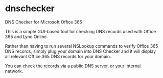 # dnschecker
DNS Checker for Microsoft Office 365

This is a simple GUI-based tool for checking DNS records used with Office 365 and Lync Online. 

Rather than having to run several NSLookup commands to verify Office 365 DNS records, simply plug your domain into DNS Checker and it will display all relevant Office 365 DNS records for your domain. 

You can check the records via a public DNS server, or your internal network. 
